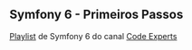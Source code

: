 ## Symfony 6 - Primeiros Passos

[Playlist](https://www.youtube.com/playlist?list=PLswa9HeoJUq8n6FjsUyxj0QlHOPqxDv12) de Symfony 6 do canal [Code Experts](https://www.youtube.com/@codeexperts)
